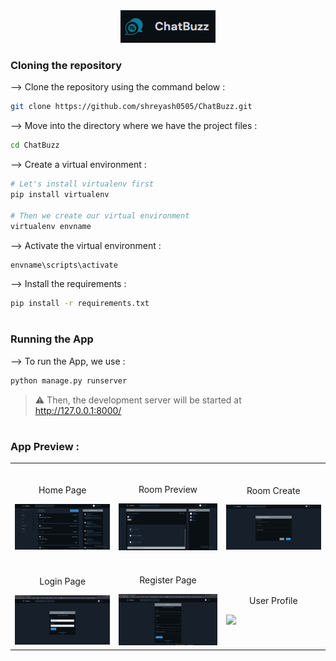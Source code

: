 <div align="center">
<img width="30%" src="pics/logo.png">
</div>

### Cloning the repository

--> Clone the repository using the command below :
```bash
git clone https://github.com/shreyash0505/ChatBuzz.git

```

--> Move into the directory where we have the project files : 
```bash
cd ChatBuzz

```

--> Create a virtual environment :
```bash
# Let's install virtualenv first
pip install virtualenv

# Then we create our virtual environment
virtualenv envname

```

--> Activate the virtual environment :
```bash
envname\scripts\activate

```

--> Install the requirements :
```bash
pip install -r requirements.txt

```

#

### Running the App

--> To run the App, we use :
```bash
python manage.py runserver

```

> ⚠ Then, the development server will be started at http://127.0.0.1:8000/

#

### App Preview :

<table width="100%" >
  
<tr>
  
<td width="33%">      
&nbsp; 
<br>
<p align="center">
  Home Page
</p>
<img src="pics/feed_home.png">
</td> 

<td width="33%">
<br>
<p align="center">
  Room Preview
</p>
<img src="pics/room.png">
</td>

<td width="34%">
<br>
<p align="center">
  Room Create
</p>
<img src="pics/createroom.png">  
</td>
</tr>

<tr>
<td width="33%">      
&nbsp;
<br>
<p align="center">
  Login Page
</p>
<img src="pics/login.png">  
</td>

<td width="34%">
<br>
<p align="center">
  Register Page
</p>
<img src="pics/register.png">  
</td>

<td width="33%">
<br>
<p align="center">
  User Profile
</p>
<img src="pics/userprofile.png">  
</td> 
</tr>

</table>



